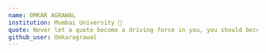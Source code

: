 ```yaml
---
name: OMKAR AGRAWAL
institution: Mumbai University 🚩
quote: Never let a quote become a driving force in you, you should become a driving force that gets quoted.
github_user: Omkaragrawal
---
```

